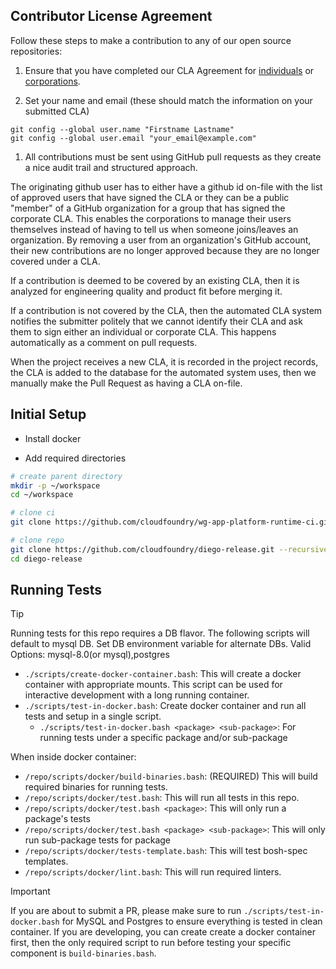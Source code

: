 Contributor License Agreement
---------------

Follow these steps to make a contribution to any of our open source repositories:

1. Ensure that you have completed our CLA Agreement for [individuals](https://www.cloudfoundry.org/wp-content/uploads/2015/07/CFF_Individual_CLA.pdf) or [corporations](https://www.cloudfoundry.org/wp-content/uploads/2015/07/CFF_Corporate_CLA.pdf).

1. Set your name and email (these should match the information on your submitted CLA)
  ```
  git config --global user.name "Firstname Lastname"
  git config --global user.email "your_email@example.com"
  ```

1. All contributions must be sent using GitHub pull requests as they create a nice audit trail and structured approach.

The originating github user has to either have a github id on-file with the list of approved users that have signed
the CLA or they can be a public "member" of a GitHub organization for a group that has signed the corporate CLA.
This enables the corporations to manage their users themselves instead of having to tell us when someone joins/leaves an organization. By removing a user from an organization's GitHub account, their new contributions are no longer approved because they are no longer covered under a CLA.

If a contribution is deemed to be covered by an existing CLA, then it is analyzed for engineering quality and product
fit before merging it.

If a contribution is not covered by the CLA, then the automated CLA system notifies the submitter politely that we
cannot identify their CLA and ask them to sign either an individual or corporate CLA. This happens automatically as a
comment on pull requests.

When the project receives a new CLA, it is recorded in the project records, the CLA is added to the database for the
automated system uses, then we manually make the Pull Request as having a CLA on-file.


Initial Setup
---------------
- Install docker

- Add required directories

```bash
# create parent directory
mkdir -p ~/workspace
cd ~/workspace

# clone ci
git clone https://github.com/cloudfoundry/wg-app-platform-runtime-ci.git

# clone repo
git clone https://github.com/cloudfoundry/diego-release.git --recursive
cd diego-release
```

Running Tests
---------------

> [!TIP]
> Running tests for this repo requires a DB flavor. The following scripts will default to mysql DB. Set DB environment variable for alternate DBs. Valid Options: mysql-8.0(or mysql),postgres

- `./scripts/create-docker-container.bash`: This will create a docker container with appropriate mounts. This
script can be used for interactive development with a long running container. 
- `./scripts/test-in-docker.bash`: Create docker container and run all tests and setup in a single script.
  - `./scripts/test-in-docker.bash <package> <sub-package>`: For running tests under a specific package and/or sub-package

When inside docker container:

- `/repo/scripts/docker/build-binaries.bash`: (REQUIRED) This will build required binaries for running tests.
- `/repo/scripts/docker/test.bash`: This will run all tests in this repo.
- `/repo/scripts/docker/test.bash <package>`: This will only run a package's tests
- `/repo/scripts/docker/test.bash <package> <sub-package>`: This will only run sub-package tests for package
- `/repo/scripts/docker/tests-template.bash`: This will test bosh-spec templates.
- `/repo/scripts/docker/lint.bash`: This will run required linters.

> [!IMPORTANT]
> If you are about to submit a PR, please make sure to run `./scripts/test-in-docker.bash` for MySQL and Postgres to ensure everything is tested in clean container. If you are developing, you can create create a docker container first, then the only required script to run before testing your specific component is `build-binaries.bash`.
